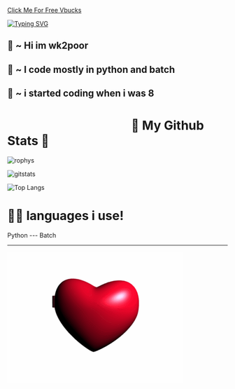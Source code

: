 [Click Me For Free Vbucks](fortnite.com)

[![Typing SVG](https://readme-typing-svg.herokuapp.com?size=50&duration=3000&color=E43838&center=true&vCenter=true&lines=Welcome;Im+wk2poor)](https://git.io/typing-svg)

💫 ~ Hi im wk2poor
-
💫 ~ I code mostly in python and batch
-
💫 ~ i started coding when i was 8
-

# ㅤㅤㅤㅤㅤㅤㅤㅤㅤㅤㅤ💙 My Github Stats 💙
![rophys](https://github-profile-trophy.vercel.app/?username=wk2poor&theme=dark_lover)


![gitstats](https://github-readme-stats.vercel.app/api?username=wk2poor&show_icons=true&theme=dracula)


![Top Langs](https://github-readme-stats.vercel.app/api/top-langs/?username=wk2poor&show_icons=true&theme=dracula)












# 👨‍💻 languages i use!
Python --- Batch

___________________________________________________________

![ily!](wk2poor.gif)



